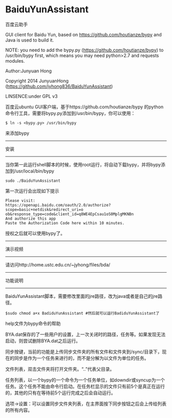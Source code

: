 BaiduYunAssistant
=================

百度云助手

GUI client for Baidu Yun, based on https://github.com/houtianze/bypy and Java is used to build it.

NOTE: you need to add the bypy.py (https://github.com/houtianze/bypy) to /usr/bin/bypy first, which means you may need python>2.7 and requests modules.

Author:Junyuan Hong

Copyright 2014 JunyuanHong (https://github.com/jyhong836/BaiduYunAssistant)

LINSENCE:under GPL v3

百度云ubuntu GUI客户端，基于https://github.com/houtianze/bypy 的python命令行工具，需要将bypy.py添加到/usr/bin/bypy，你可以使用：
````
$ ln -s <bypy.py> /usr/bin/bypy
````
来添加bypy

----

安装

----

当你第一此运行shell脚本的时候，使用root运行，将自动下载bypy，并将bypy添加到/usr/local/bin/bypy

````
sudo ./BaiduYunAssistant
````
第一次运行会出现如下提示
````
Please visit:
https://openapi.baidu.com/oauth/2.0/authorize?scope=basic+netdisk&redirect_uri=o                                                                           ob&response_type=code&client_id=q8WE4EpCsau1oS0MplgMKNBn
And authorize this app
Paste the Authorization Code here within 10 minutes.
````
授权之后就可以使用bypy了。

----

演示视频

----

请访问http://home.ustc.edu.cn/~jyhong/files/bda/


----

功能说明

----

BaiduYunAssistant脚本，需要修改里面的jre路径，改为java或者是自己的jre路径。

````
$sudo chmod a+x BadiduYunAssistant #然后就可以运行BadiduYunAssistant了
````

help文件为bypy命令的帮助

BYA.dat保存的了一些用户的设置，上一次关闭时的路径，任务等。如果发现无法启动，则尝试删除BYA.dat之后运行。

同步按键，当前的功能是上传同步文件夹的所有文件和文件夹到/sync/目录下，现在的同步是作为一个任务来进行的，而不是分解为以文件为单位的任务。

文件列表，双击文件夹将打开文件夹。“..”代表父目录。

任务列表，以一个bypy的一个命令为一个任务单位，如downdir或syncup为一个任务。这个任务不能由命令行启动。在任务栏显示的文件只有前5个是真正在运行的，其他的只有在等待前5个运行完成之后会自动运行。

选项->设置：可以设置同步文件夹列表，在主界面按下同步按钮之后会上传给列表的所有内容。



